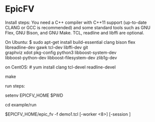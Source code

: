 # EpicFV
Install steps:
You need a C++ compiler with C++11 support (up-to-date CLANG or GCC is
recommended) and some standard tools such as GNU Flex, GNU Bison, and GNU Make.
TCL, readline and libffi are optional.
 
On Ubuntu:
	$ sudo apt-get install build-essential clang bison flex \
                libreadline-dev gawk tcl-dev libffi-dev git \
                graphviz xdot pkg-config python3 libboost-system-dev \
                libboost-python-dev libboost-filesystem-dev zlib1g-dev

on CentOS:
	# yum install clang tcl-devel readline-devel

make

run steps:

setenv EPICFV_HOME $PWD

cd example/run

$EPICFV_HOME/epic_fv -f demo1.tcl [-worker <8>] [-session <sessionName>]
